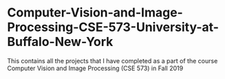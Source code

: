 # Computer-Vision-and-Image-Processing-CSE-573-University-at-Buffalo-New-York
This contains all the projects that I have completed as a part of the course Computer Vision and Image Processing (CSE 573) in Fall 2019
